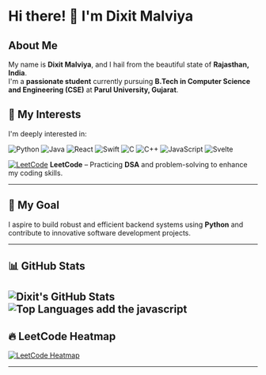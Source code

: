 # Hi there! 👋 I'm Dixit Malviya  

## About Me  
My name is **Dixit Malviya**, and I hail from the beautiful state of **Rajasthan, India**.  
I'm a **passionate student** currently pursuing **B.Tech in Computer Science and Engineering (CSE)** at **Parul University, Gujarat**.  

## 🚀 My Interests  
I'm deeply interested in:  
 
![Python](https://img.shields.io/badge/-Python-3776AB?style=for-the-badge&logo=python&logoColor=white) ![Java](https://img.shields.io/badge/-Java-007396?style=for-the-badge&logo=java&logoColor=white) ![React](https://img.shields.io/badge/-React-61DAFB?style=for-the-badge&logo=react&logoColor=white) ![Swift](https://img.shields.io/badge/-Swift-FA7343?style=for-the-badge&logo=swift&logoColor=white) ![C](https://img.shields.io/badge/-C-A8B9CC?style=for-the-badge&logo=c&logoColor=white) ![C++](https://img.shields.io/badge/-C++-00599C?style=for-the-badge&logo=c%2B%2B&logoColor=white)  ![JavaScript](https://img.shields.io/badge/-JavaScript-F7DF1E?style=for-the-badge&logo=javascript&logoColor=black)  ![Svelte](https://img.shields.io/badge/-Svelte-FF3E00?style=for-the-badge&logo=svelte&logoColor=white)  

[![LeetCode](https://img.shields.io/badge/LeetCode-000?style=for-the-badge&logo=leetcode&logoColor=FFA116)](https://leetcode.com/u/dixit_malviyaa/) **LeetCode** – Practicing **DSA** and problem-solving to enhance my coding skills.  

---

## 🎯 My Goal  
I aspire to build robust and efficient backend systems using **Python** and contribute to innovative software development projects.  

---

## 📊 GitHub Stats  
![Dixit's GitHub Stats](https://github-readme-stats.vercel.app/api?username=dixit-00&show_icons=true&theme=radical)  
![Top Languages](https://github-readme-stats.vercel.app/api/top-langs/?username=dixit-00&layout=compact&theme=radical&langs_count=8&hide=html,css) add the javascript
---

## 🔥 LeetCode Heatmap  
[![LeetCode Heatmap](https://leetcard.jacoblin.cool/dixit_malviyaa?theme=dark&ext=heatmap)](https://leetcode.com/u/dixit_malviyaa/)  

---

